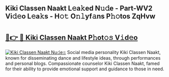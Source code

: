 ## Kiki Classen Naakt L𝚎a𝚔ed N𝚞𝚍e - Part-WV2 Vi𝚍𝚎o L𝚎a𝚔s - H𝚘𝚝 O𝚗𝚕yf𝚊ns P𝚑𝚘tos ZqHvw

# <h2><a href="http://kfehnx.oniu.top/?m=Kiki+Classen+Naakt">🔗👉 🔴 Kiki Classen Naakt P𝚑ot𝚘𝚜 V𝚒d𝚎o</a></h2>

[![Kiki Classen Naakt Nu𝚍e𝚜](https://i.imgur.com/0qMVB7G.gif)](http://kfehnx.oniu.top/?m=Kiki+Classen+Naakt)
Social media personality Kiki Classen Naakt, known for disseminating dance and lifestyle ideas, through performances and personal blogs. Compassionate counselor Kiki Classen Naakt, famed for their ability to provide emotional support and guidance to those in need.  
